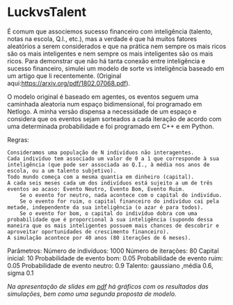 # LuckvsTalent

 É comum que associemos sucesso financeiro com inteligência (talento, notas na escola, Q.I., etc.), mas a verdade é que há muitos fatores aleatórios a serem considerados e que na prática nem sempre os mais ricos são os mais inteligentes e nem sempre os mais inteligentes são os mais ricos.
Para demonstrar que não há tanta conexão entre inteligência e sucesso financeiro, simulei um modelo de sorte vs inteligência baseado em um artigo que li recentemente. (Original aqui:https://arxiv.org/pdf/1802.07068.pdf).

O modelo original é baseado em agentes, os eventos seguem uma caminhada aleatoria num espaço bidimensional, foi programado em Netlogo. A minha versão dispensa a necessidade de um espaço e considera que os eventos sejam sorteados a cada iteração de acordo com uma determinada probabilidade e foi programado em C++ e em Python.

Regras:

    Consideramos uma população de N indivíduos não interagentes.
    Cada indivíduo tem associado um valor de 0 a 1 que corresponde à sua inteligência (que pode ser associada ao Q.I., à média nos anos de escola, ou a um talento subjetivo).
    Todo mundo começa com a mesma quantia em dinheiro (capital).
    A cada seis meses cada um dos indivíduos está sujeito a um de três eventos ao acaso: Evento Neutro, Evento Bom, Evento Ruim. 
        Se o evento for neutro, nada acontece com o capital do indivíduo.
        Se o evento for ruim, o capital financeiro do indivíduo cai pela metade, independente da sua inteligência (o azar é para todos).
        Se o evento for bom, o capital do indivíduo dobra com uma probabilidade que é proporcional à sua inteligência (supondo dessa maneira que os mais inteligentes possuem mais chances de descobrir e aproveitar oportunidades de crescimento financeiro).
    A simulação acontece por 40 anos (80 iterações de 6 meses).


Parâmetros:
Número de indivíduos: 1000
Número de iterações: 80
Capital inicial: 10
Probabilidade de evento bom: 0.05
Probabilidade de evento ruim: 0.05
Probabilidade de evento neutro: 0.9
Talento: gaussiano ,média 0.6, sigma 0.1


_Na apresentação de slides em <a href="https://github.com/limadlp/LuckvsTalent/blob/master/luck%20vs%20talent%20(slides).pdf" target="blank">pdf</a> há gráficos com os resultados das simulações, bem como uma segunda proposta de modelo._
